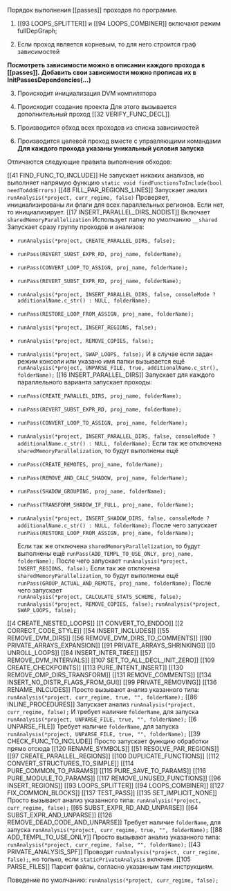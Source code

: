 Порядок выполнения [[passes]] проходов по программе.

1. [[93 LOOPS_SPLITTER]] и [[94 LOOPS_COMBINER]] включают режим fullDepGraph;

2. Если проход является корневым, то для него строится граф зависимостей

**Посмотреть зависимости можно в описании каждого прохода в [[passes]].**
**Добавить свои зависимости можно прописав их в InitPassesDependencies(...)**

3. Происходит инициализация DVM компилятора

4. Происходит создание проекта
Для этого вызывается дополнительный проход [[32 VERIFY_FUNC_DECL]]

5. Производится обход всех проходов из списка зависимостей

6. Производится целевой проход вместе с управляющими командами
**Для каждого прохода указаны уникальный условия запуска**

Отличаются следующие правила выполнения обходов:

[[41 FIND_FUNC_TO_INCLUDE]]
	Не запускает никаких анализов, но выполняет напрямую функцию ``static void findFunctionsToInclude(bool needToAddErrors)``
[[48 FILL_PAR_REGIONS_LINES]]
	Запускает анализ  ``runAnalysis(*project, curr_regime, false)``
	Проверяет, инициализированы ли флаги для всех параллельных регионов.
	Если нет, то инициализирует.
[[17 INSERT_PARALLEL_DIRS_NODIST]]
	Включает ``sharedMemoryParallelization``
	Использует папку по умолчанию ``__shared``
	Запускает сразу группу проходов и анализов:
- ``runAnalysis(*project, CREATE_PARALLEL_DIRS, false);``
- ``runPass(REVERT_SUBST_EXPR_RD, proj_name, folderName);``
- ``runPass(CONVERT_LOOP_TO_ASSIGN, proj_name, folderName);``
- ``runPass(REVERT_SUBST_EXPR_RD, proj_name, folderName);``
- ``runAnalysis(*project, INSERT_PARALLEL_DIRS, false, consoleMode ? additionalName.c_str() : NULL, folderName);``
- ``runPass(RESTORE_LOOP_FROM_ASSIGN, proj_name, folderName);``
- ``runAnalysis(*project, INSERT_REGIONS, false);``
- ``runAnalysis(*project, REMOVE_COPIES, false);``
- ``runAnalysis(*project, SWAP_LOOPS, false);``
И в случае если задан режим консоли или указано имя папки вызывается ещё 
``runAnalysis(*project, UNPARSE_FILE, true, additionalName.c_str(), folderName);``
[[16 INSERT_PARALLEL_DIRS]]
	Запускает для каждого параллельного варианта запускает проходы:
- ``runPass(CREATE_PARALLEL_DIRS, proj_name, folderName);``
- ``runPass(REVERT_SUBST_EXPR_RD, proj_name, folderName);``
- ``runPass(CONVERT_LOOP_TO_ASSIGN, proj_name, folderName);``
- ``runAnalysis(*project, INSERT_PARALLEL_DIRS, false, consoleMode ? additionalName.c_str() : NULL, folderName);``
	Если так же отключена ``sharedMemoryParallelization``, то будут выполнены ещё 
- ``runPass(CREATE_REMOTES, proj_name, folderName);``
- ``runPass(REMOVE_AND_CALC_SHADOW, proj_name, folderName);``
- ``runPass(SHADOW_GROUPING, proj_name, folderName);``
- ``runPass(TRANSFORM_SHADOW_IF_FULL, proj_name, folderName);``
- ``runAnalysis(*project, INSERT_SHADOW_DIRS, false, consoleMode ? additionalName.c_str() : NULL, folderName);``
	После чего запускает ``runPass(RESTORE_LOOP_FROM_ASSIGN, proj_name, folderName);``           

	Если так же отключена ``sharedMemoryParallelization``, то будут выполнены ещё 
	``runPass(ADD_TEMPL_TO_USE_ONLY, proj_name, folderName);``
	После чего запускает  ``runAnalysis(*project, INSERT_REGIONS, false);``
	Если так же отключена ``sharedMemoryParallelization``, то будут выполнены ещё 
	``runPass(GROUP_ACTUAL_AND_REMOTE, proj_name, folderName);``
	После чего запускает  
	``runAnalysis(*project, CALCULATE_STATS_SCHEME, false);``
	``runAnalysis(*project, REMOVE_COPIES, false);``
	``runAnalysis(*project, SWAP_LOOPS, false);``

[[4 CREATE_NESTED_LOOPS]]
[[1 CONVERT_TO_ENDDO]]
[[2 CORRECT_CODE_STYLE]]
[[54 INSERT_INCLUDES]]
[[55 REMOVE_DVM_DIRS]]
[[56 REMOVE_DVM_DIRS_TO_COMMENTS]]
[[90 PRIVATE_ARRAYS_EXPANSION]]
[[91 PRIVATE_ARRAYS_SHRINKING]]
[[0 UNROLL_LOOPS]]
[[84 INSERT_INTER_TREE]]
[[57 REMOVE_DVM_INTERVALS]]
[[107 SET_TO_ALL_DECL_INIT_ZERO]]
[[109 CREATE_CHECKPOINTS]]
[[113 PURE_INTENT_INSERT]]
[[130 REMOVE_OMP_DIRS_TRANSFORM]]
[[131 REMOVE_COMMENTS]]
[[134 INSERT_NO_DISTR_FLAGS_FROM_GUI]]
[[99 PRIVATE_REMOVING]]
[[136 RENAME_INLCUDES]]
	Просто вызывают анализ указанного типа:
	``runAnalysis(*project, curr_regime, true, "", folderName);`` 
[[86 INLINE_PROCEDURES]]
	Запускает анализ ``runAnalysis(*project, curr_regime, false);``
	И требует наличие ``folderName``, для запуска ``runAnalysis(*project, UNPARSE_FILE, true, "", folderName);``
[[6 UNPARSE_FILE]]
	Требует наличие ``folderName``, для запуска ``runAnalysis(*project, UNPARSE_FILE, true, "", folderName);``
[[39 CHECK_FUNC_TO_INCLUDE]]
	Просто запускает функцию обработки прямо отсюда
[[120 RENAME_SYMBOLS]]
[[51 RESOLVE_PAR_REGIONS]]
[[97 CREATE_PARALLEL_REGIONS]]
[[100 DUPLICATE_FUNCTIONS]]
[[112 CONVERT_STRUCTURES_TO_SIMPLE]]
[[114 PURE_COMMON_TO_PARAMS]]
[[115 PURE_SAVE_TO_PARAMS]]
[[116 PURE_MODULE_TO_PARAMS]]
[[117 REMOVE_UNUSED_FUNCTIONS]]
[[96 INSERT_REGIONS]]
[[93 LOOPS_SPLITTER]]
[[94 LOOPS_COMBINER]]
[[127 FIX_COMMON_BLOCKS]]
[[137 TEST_PASS]]
[[135 SET_IMPLICIT_NONE]]
	Просто вызывают анализ указанного типа:
	``runAnalysis(*project, curr_regime, false);`` 
[[65 SUBST_EXPR_RD_AND_UNPARSE]]
[[64 SUBST_EXPR_AND_UNPARSE]]
[[126 REMOVE_DEAD_CODE_AND_UNPARSE]]
	Требует наличие ``folderName``, для запуска 
	``runAnalysis(*project, curr_regime, true, "", folderName);`` 
[[88 ADD_TEMPL_TO_USE_ONLY]]
	Просто вызывают анализ указанного типа:
	``runAnalysis(*project, curr_regime, false, "", folderName);`` 
[[43 PRIVATE_ANALYSIS_SPF]]
	Проводит ``runAnalysis(*project, curr_regime, false);``, но только, если 
	``staticPrivateAnalysis`` включен.
[[105 PARSE_FILES]]
	Парсит файлы, согласно указанным там инструкциям.

Поведение по умолчанию:
	``runAnalysis(*project, curr_regime, false);``
	